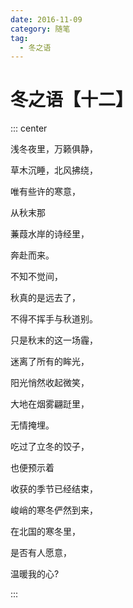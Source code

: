 ```yaml
---
date: 2016-11-09
category: 随笔
tag:
  - 冬之语
---
```


# 冬之语【十二】

::: center

浅冬夜里，万籁俱静，

草木沉睡，北风拂绕，

唯有些许的寒意，

从秋末那

蒹葭水岸的诗经里，

奔赴而来。

不知不觉间，

秋真的是远去了，

不得不挥手与秋道别。

只是秋末的这一场霾，

迷离了所有的眸光，

阳光悄然收起微笑，

大地在烟雾翩跹里，

无情掩埋。

吃过了立冬的饺子，

也便预示着

收获的季节已经结束，

峻峭的寒冬俨然到来，

在北国的寒冬里，

是否有人愿意，

温暖我的心?

:::
